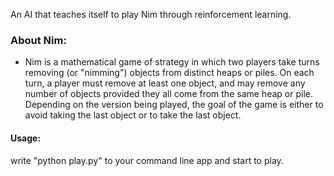 An AI that teaches itself to play Nim through reinforcement learning.

### About Nim:
  - Nim is a mathematical game of strategy in which two players take turns removing (or "nimming") objects from distinct heaps or piles.
    On each turn, a player must remove at least one object, and may remove any number of objects provided they all come from the same heap or pile.
    Depending on the version being played, the goal of the game is either to avoid taking the last object or to take the last object.


#### Usage:
write "python play.py" to your command line app and start to play.
